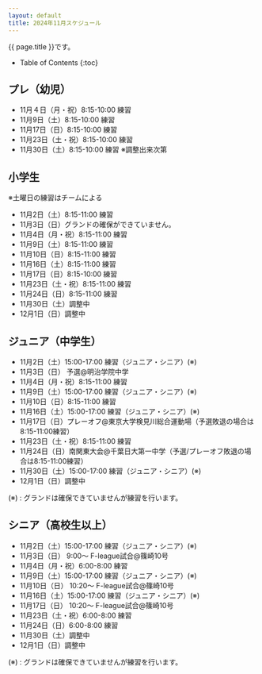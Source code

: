 ```yaml
---
layout: default
title: 2024年11月スケジュール
---
```


{{ page.title }}です。


* Table of Contents
{:toc}


プレ（幼児）
------------------

* 11月４日（月・祝）8:15-10:00 練習
* 11月9日（土）8:15-10:00 練習
* 11月17日（日）8:15-10:00 練習
* 11月23日（土・祝）8:15-10:00 練習
* 11月30日（土）8:15-10:00 練習 ※調整出来次第


小学生
-----------

※土曜日の練習はチームによる
* 11月2日（土）8:15-11:00 練習
* 11月3日（日）グランドの確保ができていません。
* 11月4日（月・祝）8:15-11:00 練習
* 11月9日（土）8:15-11:00 練習
* 11月10日（日）8:15-11:00 練習
* 11月16日（土）8:15-11:00 練習
* 11月17日（日）8:15-10:00 練習
* 11月23日（土・祝）8:15-11:00 練習
* 11月24日（日）8:15-11:00 練習
* 11月30日（土）調整中
* 12月1日（日）調整中


ジュニア（中学生）
-----------------------------------------

* 11月2日（土）15:00-17:00 練習（ジュニア・シニア）(※)
* 11月3日（日） 予選@明治学院中学
* 11月4日（月・祝）8:15-11:00 練習
* 11月9日（土）15:00-17:00 練習（ジュニア・シニア）(※)
* 11月10日（日）8:15-11:00 練習
* 11月16日（土）15:00-17:00 練習（ジュニア・シニア）(※)
* 11月17日（日）プレーオフ@東京大学検見川総合運動場（予選敗退の場合は8:15-11:00練習）
* 11月23日（土・祝）8:15-11:00 練習
* 11月24日（日）南関東大会@千葉日大第一中学（予選/プレーオフ敗退の場合は8:15-11:00練習）
* 11月30日（土）15:00-17:00 練習（ジュニア・シニア）(※)
* 12月1日（日）調整中

(※) : グランドは確保できていませんが練習を行います。


シニア（高校生以上）
-----------------------------------------

* 11月2日（土）15:00-17:00 練習（ジュニア・シニア）(※)
* 11月3日（日） 9:00～ F-league試合@篠崎10号
* 11月4日（月・祝）6:00-8:00 練習
* 11月9日（土）15:00-17:00 練習（ジュニア・シニア）(※)
* 11月10日（日） 10:20～ F-league試合@篠崎10号
* 11月16日（土）15:00-17:00 練習（ジュニア・シニア）(※)
* 11月17日（日） 10:20～ F-league試合@篠崎10号
* 11月23日（土・祝）6:00-8:00 練習
* 11月24日（日）6:00-8:00 練習
* 11月30日（土）調整中
* 12月1日（日）調整中

(※) : グランドは確保できていませんが練習を行います。
